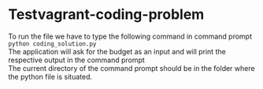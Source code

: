 # Testvagrant-coding-problem
 To run the file we have to type the following command in command prompt
 <br>
``python coding_solution.py``
<br>
The application will ask for the budget as an input and will print the respective output in the command prompt
<br>
The current directory of the command prompt should be in the folder where the python file is situated.
